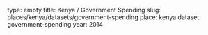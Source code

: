 type: empty
title: Kenya / Government Spending
slug: places/kenya/datasets/government-spending
place: kenya
dataset: government-spending
year: 2014
